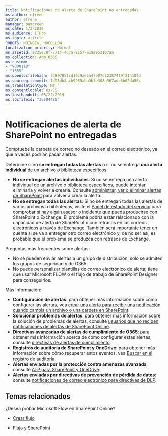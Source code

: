 ```yaml
---
title: Notificaciones de alerta de SharePoint no entregadas
ms.author: efrene
author: efrene
manager: pamgreen
ms.date: 1/3/2019
ms.audience: ITPro
ms.topic: article
ROBOTS: NOINDEX, NOFOLLOW
localization_priority: Normal
ms.assetid: 9225ec0f-771f-4d7a-8157-e188953107aa
ms.collection: Adm_O365
ms.custom:
- "9000118"
- "1655"
ms.openlocfilehash: f389785fcd1029ae5a47e07c723874f9f214109d
ms.sourcegitcommit: 1d98db8acb9959aba3b5e308a567ade6b62da56c
ms.translationtype: MT
ms.contentlocale: es-ES
ms.lasthandoff: 08/22/2019
ms.locfileid: "36504480"
---
```

# <a name="sharepoint-alert-notifications-not-delivered"></a>Notificaciones de alerta de SharePoint no entregadas

Compruebe la carpeta de correo no deseado en el correo electrónico, ya que a veces podrían pasar alertas.

Determine si no **se entregan todas las alertas** o si no se entrega **una alerta individual** de un archivo o biblioteca específicos.

- **No se entregan alertas individuales**: Si no se entrega una alerta individual de un archivo o biblioteca específicos, puede intentar eliminarla y volver a crearla. Consulte [administrar, ver o eliminar alertas de SharePoint](https://support.office.com/article/manage-view-or-delete-sharepoint-alerts-99dfb19c-9a90-4a8c-aba1-aa8c8afb0de2?ui=en-US&rs=en-US&ad=US#ID0EAADAAA=Online) para volver a crear la alerta.
- **No se entregan todas las alertas**: Si no se entregan todas las alertas de varios archivos o bibliotecas, visite el [Panel de estado del servicio](https://admin.microsoft.com/AdminPortal/Home#/servicehealth) para comprobar si hay algún asesor o incidente que pueda producirse con SharePoint o Exchange. El problema podría estar relacionado con la capacidad de alerta de SharePoint o con retrasos en los correos electrónicos a través de Exchange. También será importante tener en cuenta si se va a entregar otro correo electrónico y, de no ser así, es probable que el problema se produzca con retrasos de Exchange.

Preguntas más frecuentes sobre alertas:

- No se pueden enviar alertas a un grupo de distribución, solo se admiten los grupos de seguridad y de O365.
- No puede personalizar plantillas de correo electrónico de alerta; tiene que usar Microsoft FLOW o el flujo de trabajo de SharePoint Designer para conseguirlos.

Más información:

- **Configuración de alertas**: para obtener más información sobre cómo configurar las alertas, vea [crear una alerta para recibir una notificación cuando cambia un archivo o una carpeta en SharePoint](https://support.office.com/article/create-an-alert-to-get-notified-when-a-file-or-folder-changes-in-sharepoint-e5a79e7b-a146-46da-a9ef-d65409ba8918).
- **Solucionar problemas de alertas**: para obtener más información sobre la solución de problemas de alertas, consulte [usuarios que no reciben notificaciones de alertas de SharePoint Online](https://docs.microsoft.com/sharepoint/support/sites/no-alert-notifications).
- **Directivas avanzadas de alertas de cumplimiento de O365**: para obtener más información acerca de cómo configurar estas alertas, consulte [directivas de alertas de cumplimiento](https://docs.microsoft.com/office365/securitycompliance/alert-policies).
- **Registros de auditoría de SharePoint y OneDrive**: para obtener más información sobre cómo recuperar estos eventos, vea [Buscar en el registro de auditoría](https://docs.microsoft.com/office365/securitycompliance/search-the-audit-log-in-security-and-compliance#search-the-audit-log).
- **Alertas enviadas por la protección contra amenazas avanzada**: consulte [ATP para SharePoint y OneDrive](https://docs.microsoft.com/office365/securitycompliance/atp-for-spo-odb-and-teams).
- **Alertas enviadas por directivas de prevención de pérdida de datos**: consulte [notificaciones de correo electrónico para directivas de DLP](https://docs.microsoft.com/office365/securitycompliance/use-notifications-and-policy-tips).

## <a name="related-topics"></a>Temas relacionados

¿Desea probar Microsoft Flow en SharePoint Online?

- [Crear flujo](https://support.office.com/article/create-a-flow-for-a-list-or-library-in-sharepoint-online-or-onedrive-for-business-a9c3e03b-0654-46af-a254-20252e580d01)

- [Flujo y SharePoint](https://flow.microsoft.com/en-us/blog/sharepoint-and-flow/)
